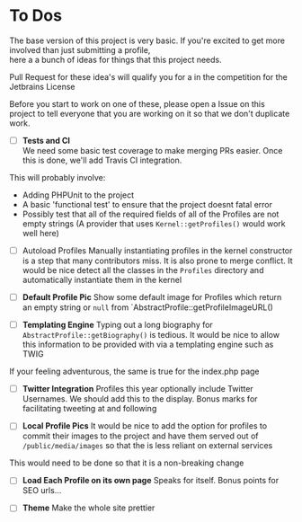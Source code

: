 # To Dos

The base version of this project is very basic. If you're excited to get more involved than just submitting a profile,  
here a a bunch of ideas for things that this project needs.

Pull Request for these idea's will qualify you for a in the competition for the Jetbrains License

Before you start to work on one of these, please open a Issue on this project to tell everyone that you are working on it
so that we don't duplicate work.

- [ ] **Tests and CI**  
We need some basic test coverage to make merging PRs easier. Once this is done, we'll add Travis CI integration.

This will probably involve:
 
 * Adding PHPUnit to the project
 * A basic 'functional test' to ensure that the project doesnt fatal error
 * Possibly test that all of the required fields of all of the Profiles are not empty strings (A provider that uses `Kernel::getProfiles()`
   would work well here)
   
- [ ] Autoload Profiles
Manually instantiating profiles in the kernel constructor is a step that many contributors miss. It is also prone to 
merge conflict. It would be nice detect all the classes in the `Profiles` directory and automatically instantiate them in
the kernel
   
- [ ] **Default Profile Pic**
Show some default image for Profiles which return an empty string or `null` from `AbstractProfile::getProfileImageURL()

- [ ] **Templating Engine** 
Typing out a long biography for `AbstractProfile::getBiography()` is tedious. It would be nice to allow this information to
be provided with via a templating engine such as TWIG

If your feeling adventurous, the same is true for the index.php page

- [ ] **Twitter Integration**
Profiles this year optionally include Twitter Usernames. We should add this to the display.
Bonus marks for facilitating tweeting at and following
   
- [ ] **Local Profile Pics**
It would be nice to add the option for profiles to commit their images to the project and have them served out of
`/public/media/images` so that the is less reliant on external services

This would need to be done so that it is a non-breaking change

- [ ] **Load Each Profile on its own page**
Speaks for itself. Bonus points for SEO urls...

- [ ] **Theme** 
Make the whole site prettier
